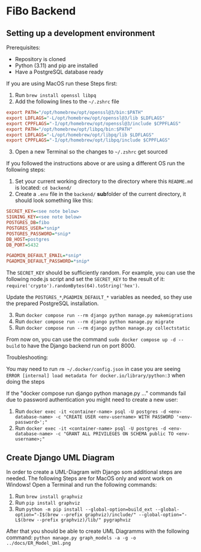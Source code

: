 # FiBo Backend

## Setting up a development environment
Prerequisites:
- Repository is cloned
- Python (3.11) and pip are installed
- Have a PostgreSQL database ready

If you are using MacOS run these Steps first:
1. Run `brew install openssl libpq`
2. Add the following lines to the `~/.zshrc` file
```ini
export PATH="/opt/homebrew/opt/openssl@3/bin:$PATH"
export LDFLAGS="-L/opt/homebrew/opt/openssl@3/lib $LDFLAGS"
export CPPFLAGS="-I/opt/homebrew/opt/openssl@3/include $CPPFLAGS"
export PATH="/opt/homebrew/opt/libpq/bin:$PATH"
export LDFLAGS="-L/opt/homebrew/opt/libpq/lib $LDFLAGS"
export CPPFLAGS="-I/opt/homebrew/opt/libpq/include $CPPFLAGS"
```
3. Open a new Terminal so the changes to `~/.zshrc` get sourced

If you followed the instructions above or are using a different OS run the following steps:
1. Set your current working directory to the directory where this `README.md` is located: `cd backend/`
2. Create a `.env` file in the `backend/` **sub**folder of the current directory, it should look something like this:
```ini
SECRET_KEY=<see note below>
SIGNING_KEY=<see note below>
POSTGRES_DB=fibo
POSTGRES_USER=*snip*
POSTGRES_PASSWORD=*snip*
DB_HOST=postgres
DB_PORT=5432

PGADMIN_DEFAULT_EMAIL=*snip*
PGADMIN_DEFAULT_PASSWORD=*snip*
```
The `SECRET_KEY` should be sufficiently random. For example, you can use the following node.js script and set the `SECRET_KEY` to the result of it: `require('crypto').randomBytes(64).toString('hex')`.

Update the `POSTGRES_*`,`PGADMIN_DEFAULT_*` variables as needed, so they use the prepared PostgreSQL installation.

3. Run `docker compose run --rm django python manage.py makemigrations`
4. Run `docker compose run --rm django python manage.py migrate`
5. Run `docker compose run --rm django python manage.py collectstatic`

From now on, you can use the command `sudo docker compose up -d --build` to have the Django backend run on port 8000.

Troubleshooting:

You may need to run `rm ~/.docker/config.json` in case you are seeing `ERROR [internal] load metadata for docker.io/library/python:3` when doing the steps

If the "docker compose run django python manage.py ..." commands fail due to password authentication you might need to create a new user:

1. Run `docker exec -it <container-name> psql -U postgres -d <env-database-name> -c "CREATE USER <env-username> WITH PASSWORD '<env-password>';"`
2. Run `docker exec -it <container-name> psql -U postgres -d <env-database-name> -c "GRANT ALL PRIVILEGES ON SCHEMA public TO <env-username>;"`


## Create Django UML Diagram
In order to create a UML-Diagram with Django som additional steps are needed.
The following Steps are for MacOS only and wont work on Windows!
Open a Terminal and run the following commands:
1. Run `brew install graphviz`
2. Run `pip install graphviz`
3. Run `python -m pip install --global-option=build_ext --global-option="-I$(brew --prefix graphviz)/include/" --global-option="-L$(brew --prefix graphviz)/lib/" pygraphviz`

After that you should be able to create UML Diagramms with the following command:
`python manage.py graph_models -a -g -o ../docs/ER_Model_Uml.png`